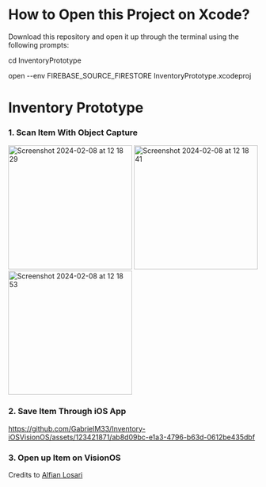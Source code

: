 # How to Open this Project on Xcode?
Download this repository and open it up through the terminal using the following prompts:

cd InventoryPrototype

open --env FIREBASE_SOURCE_FIRESTORE InventoryPrototype.xcodeproj

# Inventory Prototype

### 1. Scan Item With Object Capture
<img width="250" alt="Screenshot 2024-02-08 at 12 18 29" src="https://github.com/GabrielM33/Inventory-iOSVisionOS/assets/123421871/3a91b57a-c283-4e63-b7cd-019311484767">
<img width="250" alt="Screenshot 2024-02-08 at 12 18 41" src="https://github.com/GabrielM33/Inventory-iOSVisionOS/assets/123421871/58ae0049-f3af-4478-8d72-6ff1ea90181f">
<img width="250" alt="Screenshot 2024-02-08 at 12 18 53" src="https://github.com/GabrielM33/Inventory-iOSVisionOS/assets/123421871/b2ab30a3-186c-4803-9e77-f64ce835a90f">

### 2. Save Item Through iOS App


https://github.com/GabrielM33/Inventory-iOSVisionOS/assets/123421871/ab8d09bc-e1a3-4796-b63d-0612be435dbf


### 3. Open up Item on VisionOS

Credits to [Alfian Losari](https://github.com/alfianlosari)
